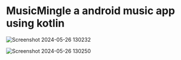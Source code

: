 
# MusicMingle a android music app using kotlin

![Screenshot 2024-05-26 130232](https://github.com/Gangadhar-v/MusicMingle/assets/128531120/e77583ee-07a4-48c2-b8e6-ba4c6fa0a412)

![Screenshot 2024-05-26 130250](https://github.com/Gangadhar-v/MusicMingle/assets/128531120/162b326e-5086-45e8-8c6d-a406159488d2)


